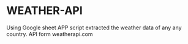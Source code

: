 # WEATHER-API

 Using Google sheet APP script extracted the weather data of any any country.
 API form weatherapi.com
